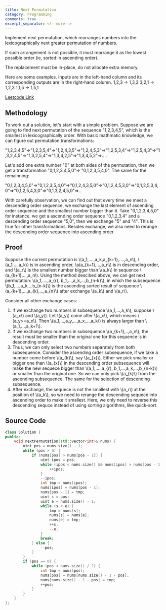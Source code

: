 ```yaml
---
title: Next Permutation
category: Programming
comments: true
excerpt_separator: <!--more-->
---
```

Implement next permutation, which rearranges numbers into the lexicographically next greater permutation of numbers.
<!--more-->

If such arrangement is not possible, it must rearrange it as the lowest possible order (ie, sorted in ascending order).

The replacement must be in-place, do not allocate extra memory.

Here are some examples. Inputs are in the left-hand column and its corresponding outputs are in the right-hand column.
1,2,3 → 1,3,2
3,2,1 → 1,2,3
1,1,5 → 1,5,1

[Leetcode Link](https://leetcode.com/problems/next-permutation/#/description)

## Methodology
To work out a solution, let's start with a simple problem. Suppose we are going to find next permutation of the sequence "1,2,3,4,5", which is the smallest in lexicographically order. With basic mathmatic knowledge, we can figure out permutation transformations:

"1,2,3,4,5"=>"1,2,3,5,4"=>"1,2,4,3,5"=>"1,2,4,5,3"=>"1,2,5,3,4"=>"1,2,5,4,3"=>"1,3,2,4,5"=>"1,3,2,5,4"=>"1,3,4,2,5"=>"1,3,4,5,2"=>....

Let's add one extra number "0" at both sides of the permutation, then we get a transformation "0,1,2,3,4,5,0"=> "0,1,2,3,5,4,0". The same for the remainning:

"0,1,2,3,4,5,0"=>"0,1,2,3,5,4,0"=>"0,1,2,4,3,5,0"=>"0,1,2,4,5,3,0"=>"0,1,2,5,3,4,0"=>"0,1,2,5,4,3,0"=>"0,1,3,2,4,5,0"=>..

With carefully observation, we can find out that every time we meet a descending order sequence, we exchange the last element of ascending order sequence and the smallest number bigger than it. Take "0,1,2,3,4,5,0" for instance, we get a ascending order sequence "0,1,2,3,4" and a descending order sequence "5,0", then we exchange "5" and "4". This is true for other transformations.
Besides exchange, we also need to rerange the descending order sequence into ascending order.

## Proof
Suppose the current permutation is \\(a_1,....,a_k,a_{k+1},....,a_n\\), \\(a_1,...,a_k\\) is in ascending order, \\a(a_{k+1},...,a_n\\) is in descending order, and \\(a_r\\) is the smallest number bigger than \\(a_k\\) in sequence \\(a_{k+1},...,a_n\\). Using the method descibed above, we can get next permutation: \\(a_1,....,a_{r}, b_1,...,a_k,...,b_{n-k}\\), in which the subsequence \\(b_1,...,a_k,...b_{n-k}\\) is the ascending sorted result of sequence \\(a_{k+1},...,a_{k},...,a_{n}\\) after exchange \\(a_k\\) and \\(a_r\\).

 Consider all other exchange cases:
 1. If we exchange two numbers in subsequence \\(a_1,...,a_k\\), suppose \\(a_x\\) and \\(a_y\\). Let \\(a_y\\) come after \\(a_x\\), which means \\(a_y>=a_x\\). Then \\(a_1,...,a_y,...,a_x,...,a_k\\) is always larger than \\(a_1,...,a_k+1\\).
 2. If we exchange two numbers in subsequence \\(a_{k+1},..,a_n\\), the result must be smaller than the original one for this sequence is in descending order.
 3. Thus, we can only select two numbers separately from both subsequence. Consider the ascending order subsequence, if we take a number come before \\(a_{k}\\), say \\(a_{x}\\). Either we pick smaller or bigger one than \\(a_{x}\\) in the descending order subsequence will make the new sequece bigger than  \\(a_1,....,a_{r}, b_1,...,a_k,...,b_{n-k}\\) or smaller than the original one. So we can only pick \\(a_{k}\\) from the ascending subsequence. The same for the selection of descending subsequence.
 4. After exchange, the sequece is not the smallest with \\(a_r\\) at the position of \\(a_k\\), so we need to rerange the descending sequece into ascending order to make it smallest. Here, we only need to reverse this descending sequce instead of using sorting algorithms, like quick-sort.

## Source Code
```C++
class Solution {
public:
    void nextPermutation(std::vector<int>& nums) {
        uint pos = nums.size() - 1;
        while (pos > 0) {
            if (nums[pos] > nums[pos - 1]) {
                uint ipos = pos;
                while (ipos < nums.size() && nums[ipos] > nums[pos - 1]) {
                    ++ipos;
                }
                --ipos;
                int tmp = nums[ipos];
                nums[ipos] = nums[pos - 1];
                nums[pos - 1] = tmp;
                uint s = pos;
                uint e = nums.size() - 1;
                while (s < e) {
                    tmp = nums[s];
                    nums[s] = nums[e];
                    nums[e] = tmp;
                    ++s;
                    --e;
                }
                break;
            } else {
                --pos;
            }
        }
        if (pos == 0) {
            while (pos < nums.size() / 2) {
                int tmp = nums[pos];
                nums[pos] = nums[nums.size() - 1 - pos];
                nums[nums.size() - 1 - pos] = tmp;
                ++pos;
            }
        }
    }
};
```
